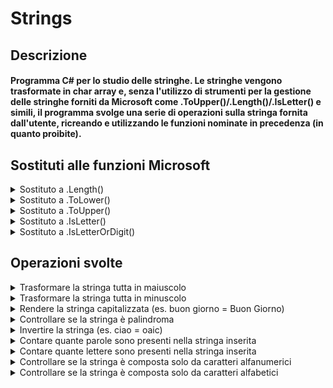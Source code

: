 # Strings

## Descrizione
#### Programma C# per lo studio delle stringhe. Le stringhe vengono trasformate in char array e, senza l'utilizzo di strumenti per la gestione delle stringhe forniti da Microsoft come .ToUpper()/.Length()/.IsLetter() e simili, il programma svolge una serie di operazioni sulla stringa fornita dall'utente, ricreando e utilizzando le funzioni nominate in precedenza (in quanto proibite).

## Sostituti alle funzioni Microsoft
<details>
<summary>Sostituto a .Length()</summary>

```c#
public int Lungo(char[] caratteri)
{
    int retVal = 0;
    foreach (char c in caratteri)
    {
        retVal++;
    }
    return retVal;
}
```
</details>

<details>
<summary>Sostituto a .ToLower()</summary>

```c#
public char CharMin(char c)
{
    if (c >= 'A' && c <= 'Z')
    {
        int a = (int)c | 0x20;
        return (char)a;
    }
    else
    {
        return c;
    }
}
```
</details>

<details>
<summary>Sostituto a .ToUpper()</summary>

```c#
public char CharMaius(char c)
{
    if (c >= 'a' && c <= 'z')
    {
        int a = (int)c & 0x5f;
        return (char)a;
    }
    else
    {
        return c;
    }
}
```
</details>

<details>
<summary>Sostituto a .IsLetter()</summary>

```c#
public bool Lettera(char c)
{
    if ((c >= 'a' && c <= 'z') || (c >= 'A' && c <= 'Z'))
    {
        return true;
    }
    else
    {
        return false;
    }
}
```
</details>

<details>
<summary>Sostituto a .IsLetterOrDigit()</summary>
    
```c#
public bool LetteraNumero(char c)
{
    if ((c >= 'a' && c <= 'z') || (c >= 'A' && c <= 'Z') || (c >= '0' && c <= '9'))
    {
        return true;
    }
    else
    {
        return false;
    }
}
```
</details>


## Operazioni svolte

<details>
<summary>Trasformare la stringa tutta in maiuscolo</summary>

```c#
public string Maiuscola(string phrase)
{
    char[] maiuscola = phrase.ToCharArray();
    for (int i = 0; i < Lungo(maiuscola); i++)
    {
        maiuscola[i] = CharMin(maiuscola[i]);
    }
    return new String(maiuscola);
}
```
</details>

<details>
<summary>Trasformare la stringa tutta in minuscolo</summary>

```c#
public string Minuscola(string phrase)
{
    char[] minuscola = phrase.ToCharArray();
    for (int i = 0; i < Lungo(minuscola); i++)
    {
        minuscola[i] = CharMin(minuscola[i]);
    }
    return new String(minuscola);
}
```
</details>

<details>
<summary>Rendere la stringa capitalizzata (es. buon giorno = Buon Giorno)</summary>

```c#
public string Capitalize(string phrase)
{

    char[] frase = phrase.ToCharArray();
    int lunghezza = Lungo(frase);
    char[] finalPhrase = new char[lunghezza];

    for (int i = 0; i < lunghezza; i++)
    {
        if (i == 0)
        {
            finalPhrase[0] = CharMaius(frase[i]);
        }
        else if (LetteraNumero(frase[i - 1]) == false && LetteraNumero(frase[i]))
        {
            finalPhrase[i] = CharMaius(frase[i]);
        }
        else
        {
            finalPhrase[i] = CharMin(frase[i]);
        }
    }
    return new String(finalPhrase);

}
```
</details>

<details>
<summary>Controllare se la stringa è palindroma</summary>

```c#
public bool Palindroma(string phrase)
{
    char[] frase = phrase.ToCharArray();
    char[] avanti = new char[Lungo(frase)];
    char[] indietro = new char[Lungo(frase)];
    int j = 0;
    int k = 0;
    bool flag = true;

    for (int i = 0; i < Lungo(frase); i++)
    {
        if (Lettera(frase[i]))
        {
            avanti[k] = CharMin(frase[i]);
            k++;
        }
        if (Lettera(frase[i]) == false && frase[i] != ' ')
        {
            flag = false;
            break;
        }
    }
    for (int i = phrase.Length - 1; i >= 0; i--)
    {
        if (Lettera(frase[i]))
        {
            indietro[j] = CharMin(frase[i]);
            j++;
        }
    }

    for (int i = 0; i < Lungo(frase); i++)
    {
        if (avanti[i] != indietro[i])
        {
            flag = false;
            break;
        }
    }

    if (flag)
    {
        return true;
    }
    else
    {
        return false;
    }


}
```
</details>

<details>
<summary>Invertire la stringa (es. ciao = oaic)</summary>

```c#
public string Reverse(string phrase)
{
    char[] frase = phrase.ToCharArray();
    int lunghezza = Lungo(frase);
    int lunghezzautile;
    char tmp;
    int j = 0;
    if (lunghezza % 2 == 0)
    {
        lunghezzautile=lunghezza / 2;
    }
    else
    {
        lunghezzautile = lunghezza / 2 + 1;
    }

    for (int i = lunghezza-1; i >= lunghezzautile; i--)
    {
        tmp = frase[j];
        frase[j] = frase[i];
        frase[i] = tmp;
        j++;
    }
    return new String(frase);
}
```
</details>

<details>
<summary>Contare quante parole sono presenti nella stringa inserita</summary>

```c#
public int Parole(string phrase)
{
    int counter = 0;
    char[] frase = phrase.ToCharArray();
    for (int i = 0; i < Lungo(frase); i++)
    {
        if (i == 0)
        {
            if (Lettera(frase[i]))
            {
                counter++;
            }
        }
        else if (Lettera(frase[i - 1]) == false && Lettera(frase[i]))
        {
            counter++;
        }
    }
    return counter;
}
```
</details>

<details>
<summary>Contare quante lettere sono presenti nella stringa inserita</summary>

```c#
public int Lettere(string phrase)
{
    int counter = 0;
    char[] frase = phrase.ToCharArray();
    for (int i = 0; i < Lungo(frase); i++)
    {
        if (Lettera(frase[i]))
        {
            counter++;
        }
    }
    return counter;
}
```
</details>

<details>
<summary>Controllare se la stringa è composta solo da caratteri alfanumerici</summary>

```c#
public bool CheckAlNum(string phrase)
{
    bool messaggio = true;
    char[] frase = phrase.ToCharArray();
    foreach (var c in frase)
    {
        if (LetteraNumero(c) == false)
        {
            messaggio = false;
        }
    }
    return messaggio;
}
```
</details>

<details>
<summary>Controllare se la stringa è composta solo da caratteri alfabetici</summary>

```c#
public bool CheckAl(string phrase)
{
    bool messaggio = true;
    char[] frase = phrase.ToCharArray();
    foreach (var c in frase)
    {
        if (Lettera(c) == false)
        {
            messaggio = false;
        }
    }
    return messaggio;
}
```
</details>
